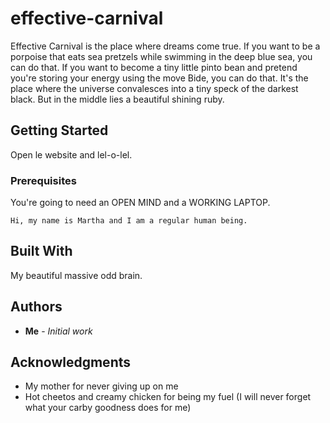 # effective-carnival

Effective Carnival is the place where dreams come true. If you want to be a porpoise that eats sea pretzels while swimming
in the deep blue sea, you can do that. If you want to become a tiny little pinto bean and pretend you're storing your energy
using the move Bide, you can do that. It's the place where the universe convalesces into a tiny speck of the darkest black.
But in the middle lies a beautiful shining ruby.

## Getting Started

Open le website and lel-o-lel.

### Prerequisites

You're going to need an OPEN MIND and a WORKING LAPTOP.

```
Hi, my name is Martha and I am a regular human being.
```

## Built With

My beautiful massive odd brain. 

## Authors

* **Me** - *Initial work*

## Acknowledgments

* My mother for never giving up on me
* Hot cheetos and creamy chicken for being my fuel (I will never forget what your carby goodness does for me) 
